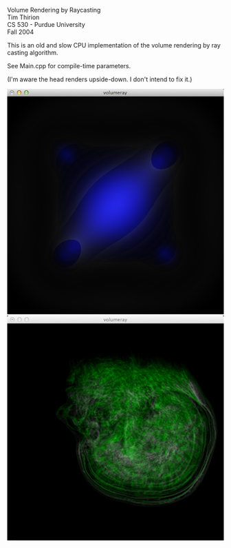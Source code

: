 Volume Rendering by Raycasting  
Tim Thirion  
CS 530 - Purdue University  
Fall 2004

This is an old and slow CPU implementation of the volume rendering by ray casting
algorithm.

See Main.cpp for compile-time parameters.

(I'm aware the head renders upside-down. I don't intend to fix it.)

![Screenshot 1](screenshots/screenshot1.png)
![Screenshot 2](screenshots/screenshot2.png)
